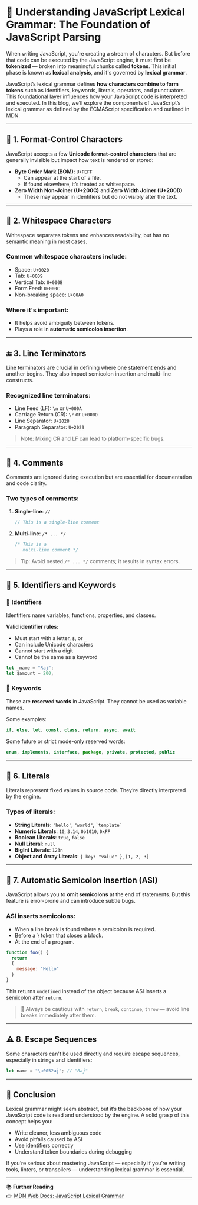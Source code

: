 
# 📘 Understanding JavaScript Lexical Grammar: The Foundation of JavaScript Parsing

When writing JavaScript, you're creating a stream of characters. But before that code can be executed by the JavaScript engine, it must first be **tokenized** — broken into meaningful chunks called **tokens**. This initial phase is known as **lexical analysis**, and it's governed by **lexical grammar**.

JavaScript’s lexical grammar defines **how characters combine to form tokens** such as identifiers, keywords, literals, operators, and punctuators. This foundational layer influences how your JavaScript code is interpreted and executed. In this blog, we’ll explore the components of JavaScript’s lexical grammar as defined by the ECMAScript specification and outlined in MDN.

---

## 📑 1. Format-Control Characters

JavaScript accepts a few **Unicode format-control characters** that are generally invisible but impact how text is rendered or stored:

- **Byte Order Mark (BOM)**: `U+FEFF`
  - Can appear at the start of a file.
  - If found elsewhere, it’s treated as whitespace.
- **Zero Width Non-Joiner (U+200C)** and **Zero Width Joiner (U+200D)**
  - These may appear in identifiers but do not visibly alter the text.

---

## 📏 2. Whitespace Characters

Whitespace separates tokens and enhances readability, but has no semantic meaning in most cases.

### Common whitespace characters include:
- Space: `U+0020`
- Tab: `U+0009`
- Vertical Tab: `U+000B`
- Form Feed: `U+000C`
- Non-breaking space: `U+00A0`

### Where it's important:
- It helps avoid ambiguity between tokens.
- Plays a role in **automatic semicolon insertion**.

---

## 🔚 3. Line Terminators

Line terminators are crucial in defining where one statement ends and another begins. They also impact semicolon insertion and multi-line constructs.

### Recognized line terminators:
- Line Feed (LF): `\n` or `U+000A`
- Carriage Return (CR): `\r` or `U+000D`
- Line Separator: `U+2028`
- Paragraph Separator: `U+2029`

> Note: Mixing CR and LF can lead to platform-specific bugs.

---

## 🧾 4. Comments

Comments are ignored during execution but are essential for documentation and code clarity.

### Two types of comments:
1. **Single-line**: `//`
   ```js
   // This is a single-line comment
   ```
2. **Multi-line**: `/* ... */`
   ```js
   /* This is a
      multi-line comment */
   ```

> Tip: Avoid nested `/* ... */` comments; it results in syntax errors.

---

## 🧠 5. Identifiers and Keywords

### 🔹 Identifiers
Identifiers name variables, functions, properties, and classes.

**Valid identifier rules:**
- Must start with a letter, `$`, or `_`
- Can include Unicode characters
- Cannot start with a digit
- Cannot be the same as a keyword

```js
let _name = "Raj";
let $amount = 200;
```

### 🔹 Keywords
These are **reserved words** in JavaScript. They cannot be used as variable names.

Some examples:
```js
if, else, let, const, class, return, async, await
```

Some future or strict mode-only reserved words:
```js
enum, implements, interface, package, private, protected, public
```

---

## 🔢 6. Literals

Literals represent fixed values in source code. They’re directly interpreted by the engine.

### Types of literals:
- **String Literals**: `'hello'`, `"world"`, `` `template` ``
- **Numeric Literals**: `10`, `3.14`, `0b1010`, `0xFF`
- **Boolean Literals**: `true`, `false`
- **Null Literal**: `null`
- **BigInt Literals**: `123n`
- **Object and Array Literals**: `{ key: "value" }`, `[1, 2, 3]`

---

## 🚫 7. Automatic Semicolon Insertion (ASI)

JavaScript allows you to **omit semicolons** at the end of statements. But this feature is error-prone and can introduce subtle bugs.

### ASI inserts semicolons:
- When a line break is found where a semicolon is required.
- Before a `}` token that closes a block.
- At the end of a program.

```js
function foo() {
  return
  {
    message: "Hello"
  }
}
```

This returns `undefined` instead of the object because ASI inserts a semicolon after `return`.

> 🧠 Always be cautious with `return`, `break`, `continue`, `throw` — avoid line breaks immediately after them.

---

## ⚠️ 8. Escape Sequences

Some characters can't be used directly and require escape sequences, especially in strings and identifiers:
```js
let name = "\u0052aj"; // "Raj"
```

---

## 🧪 Conclusion

Lexical grammar might seem abstract, but it’s the backbone of how your JavaScript code is read and understood by the engine. A solid grasp of this concept helps you:

- Write cleaner, less ambiguous code
- Avoid pitfalls caused by ASI
- Use identifiers correctly
- Understand token boundaries during debugging

If you’re serious about mastering JavaScript — especially if you’re writing tools, linters, or transpilers — understanding lexical grammar is essential.

---

📚 **Further Reading**  
👉 [MDN Web Docs: JavaScript Lexical Grammar](https://developer.mozilla.org/en-US/docs/Web/JavaScript/Reference/Lexical_grammar)
